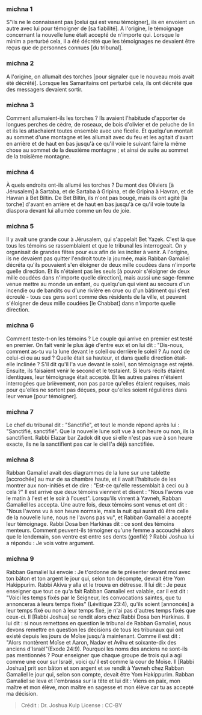 
### michna 1
S"ils ne le connaissent pas [celui qui est venu témoigner], ils en envoient un autre avec lui pour témoigner de [sa fiabilité]. A l'origine, le témoignage concernant la nouvelle lune était accepté de n'importe qui. Lorsque le minim a perturbé cela, il a été décrété que les témoignages ne devaient être reçus que de personnes connues [du tribunal].

### michna 2
A l'origine, on allumait des torches [pour signaler que le nouveau mois avait été décrété]. Lorsque les Samaritains ont perturbé cela, ils ont décrété que des messagers devaient sortir.

### michna 3
Comment allumaient-ils les torches ? Ils avaient l'habitude d'apporter de longues perches de cèdre, de roseaux, de bois d'olivier et de peluche de lin et ils les attachaient toutes ensemble avec une ficelle. Et quelqu'un montait au sommet d'une montagne et les allumait avec du feu et les agitait d'avant en arrière et de haut en bas jusqu'à ce qu'il voie le suivant faire la même chose au sommet de la deuxième montagne ; et ainsi de suite au sommet de la troisième montagne.

### michna 4
À quels endroits ont-ils allumé les torches ? Du mont des Oliviers [à Jérusalem] à Sartaba, et de Sartaba à Gripina, et de Gripina à Havran, et de Havran à Bet Biltin. De Bet Biltin, ils n'ont pas bougé, mais ils ont agité [la torche] d'avant en arrière et de haut en bas jusqu'à ce qu'il voie toute la diaspora devant lui allumée comme un feu de joie.

### michna 5
Il y avait une grande cour à Jérusalem, qui s'appelait Bet Yazek. C'est là que tous les témoins se rassemblaient et que le tribunal les interrogeait. On y organisait de grandes fêtes pour eux afin de les inciter à venir. A l'origine, ils ne devaient pas quitter l'endroit toute la journée, mais Rabban Gamaliel décréta qu'ils pouvaient s'en éloigner de deux mille coudées dans n'importe quelle direction. Et ils n'étaient pas les seuls [à pouvoir s'éloigner de deux mille coudées dans n'importe quelle direction], mais aussi une sage-femme venue mettre au monde un enfant, ou quelqu'un qui vient au secours d'un incendie ou de bandits ou d'une rivière en crue ou d'un bâtiment qui s'est écroulé - tous ces gens sont comme des résidents de la ville, et peuvent s'éloigner de deux mille coudées [le Chabbat] dans n'importe quelle direction.

### michna 6
Comment teste-t-on les témoins ? Le couple qui arrive en premier est testé en premier. On fait venir le plus âgé d'entre eux et on lui dit : "Dis-nous, comment as-tu vu la lune devant le soleil ou derrière le soleil ? Au nord de celui-ci ou au sud ? Quelle était sa hauteur, et dans quelle direction était-elle inclinée ? S'il dit qu'il l'a vue devant le soleil, son témoignage est rejeté. Ensuite, ils faisaient venir le second et le testaient. Si leurs récits étaient identiques, leur témoignage était accepté. Et les autres paires n'étaient interrogées que brièvement, non pas parce qu'elles étaient requises, mais pour qu'elles ne sortent pas déçues, pour qu'elles soient régulières dans leur venue [pour témoigner].

### michna 7
Le chef du tribunal dit : "Sanctifié", et tout le monde répond après lui : "Sanctifié, sanctifié". Que la nouvelle lune soit vue à son heure ou non, ils la sanctifient. Rabbi Elazar bar Zadok dit que si elle n'est pas vue à son heure exacte, ils ne la sanctifient pas car le ciel l'a déjà sanctifiée.

### michna 8
Rabban Gamaliel avait des diagrammes de la lune sur une tablette [accrochée] au mur de sa chambre haute, et il avait l'habitude de les montrer aux non-initiés et de dire : "Est-ce qu'elle ressemblait à ceci ou à cela ?" Il est arrivé que deux témoins viennent et disent : "Nous l'avons vue le matin à l'est et le soir à l'ouest". Lorsqu'ils vinrent à Yavneh, Rabban Gamaliel les accepta. Une autre fois, deux témoins sont venus et ont dit : "Nous l'avons vu à son heure normale, mais la nuit qui aurait dû être celle de la nouvelle lune, nous ne l'avons pas vu", et Rabban Gamaliel a accepté leur témoignage. Rabbi Dosa ben Harkinas dit : ce sont des témoins menteurs. Comment peuvent-ils témoigner qu'une femme a accouché alors que le lendemain, son ventre est entre ses dents (gonflé) ? Rabbi Joshua lui a répondu : Je vois votre argument.

### michna 9
Rabban Gamaliel lui envoie : Je t'ordonne de te présenter devant moi avec ton bâton et ton argent le jour qui, selon ton décompte, devrait être Yom Hakippurim. Rabbi Akiva y alla et le trouva en détresse. Il lui dit : Je peux enseigner que tout ce qu'a fait Rabban Gamaliel est valable, car il est dit : "Voici les temps fixés par le Seigneur, les convocations saintes, que tu annonceras à leurs temps fixés" (Lévitique 23:4), qu'ils soient [annoncés] à leur temps fixé ou non à leur temps fixé, je n'ai pas d'autres temps fixés que ceux-ci. Il [Rabbi Joshua] se rendit alors chez Rabbi Dosa ben Harkinas. Il lui dit : si nous remettons en question le tribunal de Rabban Gamaliel, nous devons remettre en question les décisions de tous les tribunaux qui ont existé depuis les jours de Moïse jusqu'à maintenant. Comme il est dit : "Alors montèrent Moïse et Aaron, Nadav et Avihu et soixante-dix des anciens d'Israël"(Exode 24:9). Pourquoi les noms des anciens ne sont-ils pas mentionnés ? Pour enseigner que chaque groupe de trois qui a agi comme une cour sur Israël, voici qu'il est comme la cour de Moïse. Il [Rabbi Joshua] prit son bâton et son argent et se rendit à Yavneh chez Rabban Gamaliel le jour qui, selon son compte, devait être Yom Hakippurim. Rabban Gamaliel se leva et l'embrassa sur la tête et lui dit : Viens en paix, mon maître et mon élève, mon maître en sagesse et mon élève car tu as accepté ma décision.

>Crédit : Dr. Joshua Kulp
>License : CC-BY